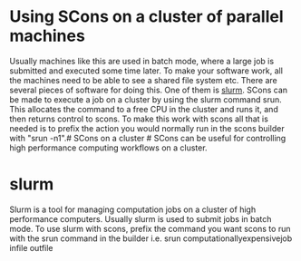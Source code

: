 # Using SCons on a cluster of parallel machines #
Usually machines like this are used in batch mode, where a large job is submitted and executed some time later.
To make your software work, all the machines need to be able to see a shared file system etc.
There are several pieces of software for doing this. One of them is [slurm](https://slurm.schedmd.com/).
SCons can be made to execute a job on a cluster by using the slurm command srun. This allocates the command to a free CPU in the cluster and runs it, and then returns control to scons. To make this work with scons all that is needed is to prefix the action you would normally run in the scons builder with "srun -n1".# SCons on a cluster #
SCons can be useful for controlling high performance computing workflows on a cluster.
# slurm #
Slurm is a tool for managing computation jobs on a cluster of high performance computers.
Usually slurm is used to submit jobs in batch mode.
To use slurm with scons, prefix the command you want scons to run with the srun command in the builder
i.e. srun computationallyexpensivejob infile outfile
